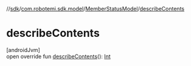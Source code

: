 //[sdk](../../../index.md)/[com.robotemi.sdk.model](../index.md)/[MemberStatusModel](index.md)/[describeContents](describe-contents.md)

# describeContents

[androidJvm]\
open override fun [describeContents](describe-contents.md)(): [Int](https://kotlinlang.org/api/latest/jvm/stdlib/kotlin/-int/index.html)
